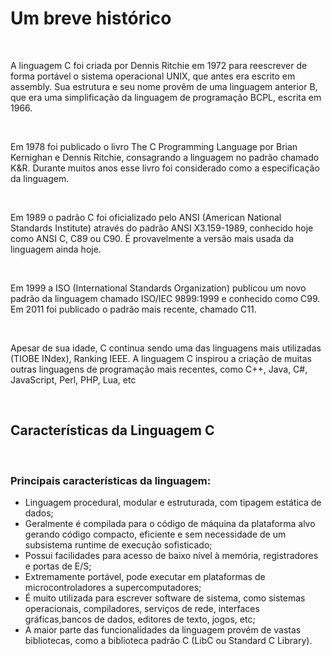  # Um breve histórico
	
<br />

 A linguagem C foi criada por Dennis Ritchie em 1972 para reescrever de forma portável o sistema operacional UNIX, que antes era escrito em assembly. Sua estrutura e seu nome provêm de uma linguagem anterior B, que era uma simplificação da linguagem de programação BCPL, escrita em 1966.
 
 <br />
 
 Em 1978 foi publicado o livro The C Programming Language por Brian Kernighan e Dennis Ritchie, consagrando a linguagem no padrão chamado K&R. Durante muitos anos esse livro foi considerado como a especificação da linguagem.
 
<br />

Em 1989 o padrão C foi oficializado pelo ANSI (American National Standards Institute) através do padrão ANSI X3.159-1989, conhecido hoje como ANSI C, C89 ou C90. É provavelmente a versão mais usada da linguagem ainda hoje.

<br />

Em 1999 a ISO (International Standards Organization) publicou um novo padrão da linguagem chamado ISO/IEC 9899:1999 e conhecido como C99. Em 2011 foi publicado o padrão mais recente, chamado C11.

<br />

Apesar de sua idade, C continua sendo uma das linguagens mais utilizadas (TIOBE INdex), Ranking IEEE. A linguagem C inspirou a criação de muitas outras linguagens de programação mais recentes, como C++, Java, C#, JavaScript, Perl, PHP, Lua, etc

<br />

## Características da Linguagem C

<br />

### Principais características da linguagem:

* Linguagem procedural, modular e estruturada, com tipagem estática de dados;
* Geralmente é compilada para o código de máquina da plataforma alvo gerando código compacto, eficiente e sem necessidade de um subsistema runtime de execução sofisticado;
* Possui facilidades para acesso de baixo nível à memória, registradores e portas de E/S;
* Extremamente portável, pode executar em plataformas de microcontroladores a supercomputadores;
* É muito utilizada para escrever software de sistema, como sistemas operacionais, compiladores, serviços de rede, interfaces gráficas,bancos de dados, editores de texto, jogos, etc;
* A maior parte das funcionalidades da linguagem provém de vastas bibliotecas, como a biblioteca padrão C (LibC ou Standard C Library).